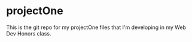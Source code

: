 # projectOne


This is the git repo for my projectOne files that I'm developing in my Web Dev Honors class. 
